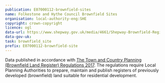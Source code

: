 ```yaml
---
publication: E07000112-brownfield-sites
name: Folkestone and Hythe Council Brownfield Sites
organisation: local-authority-eng:SHE
copyright: crown-copyright
licence: ogl
data-url: https://www.shepway.gov.uk/media/4661/Shepway-Brownfield-Register/Files/Brownfield_land_register_Nov_2017_v2.xlsx
data-gov-uk: 
task: brownfield_site
prefix: E07000112-brownfield-site
---
```


Data published in accordance with [The Town and Country Planning (Brownfield Land Register) Regulations 2017](http://www.legislation.gov.uk/uksi/2017/403/contents/made).
The regulations require Local Planning Authorities to prepare, maintain and publish registers of previously developed (brownfield) land suitable for residential development.

